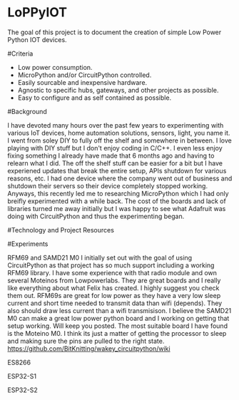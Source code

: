 # LoPPyIOT

The goal of this project is to document the creation of simple Low Power Python IOT devices.

#Criteria

* Low power consumption. 
* MicroPython and/or CircuitPython controlled.
* Easily sourcable and inexpensive hardware.
* Agnostic to specific hubs, gateways, and other projects as possible.
* Easy to configure and as self contained as possible.

#Background

I have devoted many hours over the past few years to experimenting with various IoT devices, home automation solutions, sensors, light, you name it.  I went from soley DIY to fully off the shelf and somewhere in between.  I love playing with DIY stuff but I don't enjoy coding in C/C++.  I even less enjoy fixing something I already have made that 6 months ago and having to relearn what I did.  The off the shelf stuff can be easier for a bit but I have experiened updates that break the entire setup, APIs shutdown for various reasons, etc.  I had one device where the company went out of business and shutdown their servers so their device completely stopped working.  Anyways, this recently led me to researching MicroPython which I had only breifly experimented with a while back.  The cost of the boards and lack of libraries turned me away initially but I was happy to see what Adafruit was doing with CircuitPython and thus the experimenting began.

#Technology and Project Resources

#Experiments

RFM69 and SAMD21 M0
I initially set out with the goal of using CircuitPython as that project has so much support including a working RFM69 library. I have some experience with that radio module and own several Moteinos from Lowpowerlabs.  They are great boards and I really like everything about what Felix has created.  I highly suggest you check them out.  RFM69s are great for low power as they have a very low sleep current and short time needed to transmit data than wifi (depends).  They also should draw less current than a wifi transmisison.  I believe the SAMD21 M0 can make a great low power python board and I working on getting that setup working.  Will keep you posted.  The most suitable board I have found is the Moteino M0.  I think its just a matter of getting the processor to sleep and making sure the pins are pulled to the right state.  
https://github.com/BitKnitting/wakey_circuitpython/wiki

ES8266

ESP32-S1

ESP32-S2

